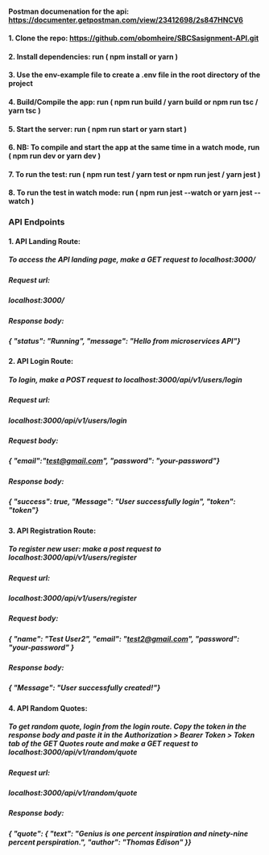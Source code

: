 #### Postman documenation for the api: https://documenter.getpostman.com/view/23412698/2s847HNCV6

#### 1.  Clone the repo: https://github.com/obomheire/SBCSasignment-API.git

#### 2. Install dependencies: run ( npm install or yarn )

#### 3. Use the env-example file to create a .env file in the root directory of the project

#### 4. Build/Compile the app: run ( npm run build / yarn build or npm run tsc / yarn tsc )

#### 5. Start the server: run ( npm run start or yarn start )

#### 6. NB: To compile and start the app at the same time in a watch mode, run ( npm run dev or yarn dev )

#### 7. To run the test: run ( npm run test / yarn test or npm run jest / yarn jest )

#### 8. To run the test in watch mode: run ( npm run jest --watch or yarn jest --watch )

###  API Endpoints

#### 1. API Landing Route:

##### To access the API landing page, make a GET request to localhost:3000/

##### Request url:

##### localhost:3000/

##### Response body:

##### { "status": "Running", "message": "Hello from microservices API"}

#### 2. API Login Route:

##### To login, make a POST request to localhost:3000/api/v1/users/login

##### Request url:

##### localhost:3000/api/v1/users/login

##### Request body:

##### { "email":"test@gmail.com", "password": "your-password"}

##### Response body:

##### { "success": true, "Message": "User successfully login", "token": "token"}

#### 3. API Registration Route:

##### To register new user: make a post request to localhost:3000/api/v1/users/register

##### Request url:

##### localhost:3000/api/v1/users/register

##### Request body:

##### { "name": "Test User2", "email": "test2@gmail.com", "password": "your-password" }

##### Response body:

##### { "Message": "User successfully created!"}

#### 4. API Random Quotes:

##### To get random quote, login from the login route. Copy the token in the response body and paste it in the Authorization > Bearer Token > Token tab of the GET Quotes route and make a GET request to localhost:3000/api/v1/random/quote

##### Request url:

##### localhost:3000/api/v1/random/quote

##### Response body:

##### { "quote": { "text": "Genius is one percent inspiration and ninety-nine percent perspiration.", "author": "Thomas Edison" }}